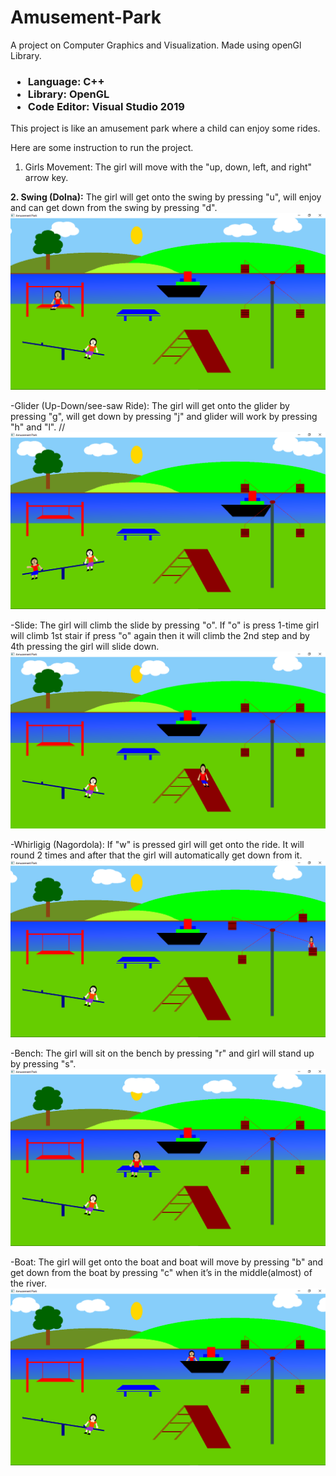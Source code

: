 # Amusement-Park
A project on Computer Graphics and Visualization. Made using openGl Library.

<h3>
	<ul>
		<li>Language: C++</li>
		<li>Library: OpenGL</li>
		<li>Code Editor: Visual Studio 2019</li>
	</ul>
</h3>

This project is like an amusement park where a child can enjoy some rides.

Here are some instruction to run the project.


1. Girls Movement:
The girl will move with the "up, down, left, and right" arrow key.


<strong>2. Swing (Dolna):</strong>
The girl will get onto the swing by pressing "u", will enjoy and can get down from the swing by pressing "d".
<img src="https://github.com/krishshah920/Amusement-Park/blob/main/Screenshot/swing.png">



-Glider (Up-Down/see-saw Ride):
The girl will get onto the glider by pressing "g", will get down by pressing "j" and glider will 
			       work by pressing "h" and "l".
//<img src="https://github.com/krishshah920/Amusement-Park/blob/main/Screenshot/seesaw.png">


-Slide: 
The girl will climb the slide by pressing "o". If "o" is press 1-time girl will climb 1st stair if press "o"
	again then it will climb the 2nd step and by 4th pressing the girl will slide down.
<img src="https://github.com/krishshah920/Amusement-Park/blob/main/Screenshot/slide.png">


-Whirligig (Nagordola):
If "w" is pressed girl will get onto the ride. It will round 2 times and after that the
		 	girl will automatically get down from it. 
			<img src="https://github.com/krishshah920/Amusement-Park/blob/main/Screenshot/whirlgig.png">



-Bench:
The girl will sit on the bench by pressing "r" and girl will stand up by pressing "s".
<img src="https://github.com/krishshah920/Amusement-Park/blob/main/Screenshot/bench.png">



-Boat:
The girl will get onto the boat and boat will move by pressing "b" and get down from the boat by pressing "c" 
	when it’s in the middle(almost) of the river.
	<img src="https://github.com/krishshah920/Amusement-Park/blob/main/Screenshot/boat.png">
